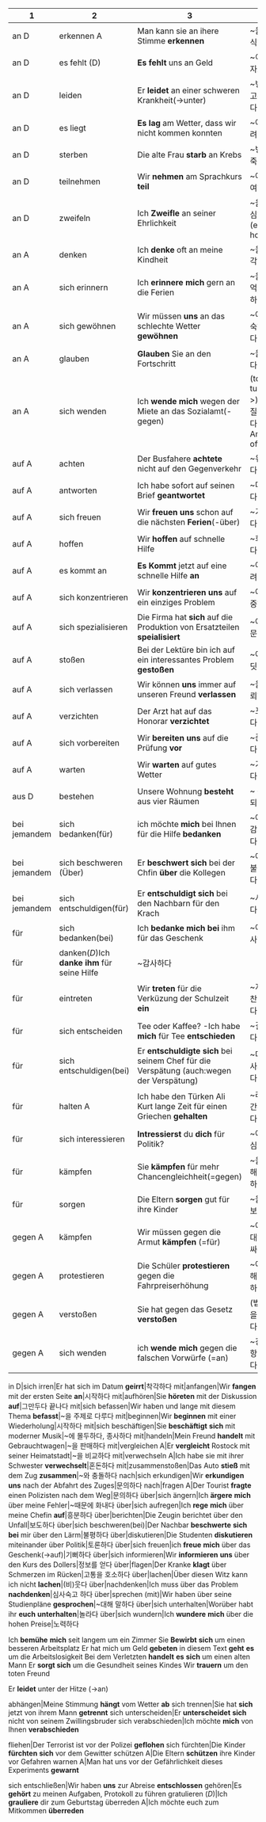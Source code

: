 1|2|3|4
---|---|---|---
an D|erkennen A|Man kann sie an ihere Stimme **erkennen**|~을 인식하다
an D|es fehlt (D)|**Es** **fehlt** uns an Geld|~이 모자르다
an D|leiden|Er **leidet** an einer schweren Krankheit(->unter)|~병으로 고통받다
an D|es liegt|**Es** **lag** am Wetter, dass wir nicht kommen konnten|~에 달려있다
an D|sterben|Die alte Frau **starb** an Krebs|~병으로 죽다
an D|teilnehmen|Wir **nehmen** am Sprachkurs **teil**|~에 참여하다
an D|zweifeln|Ich **Zweifle** an seiner Ehrlichkeit|~을 의심하다(ehrlich honest)
an A|denken|Ich **denke** oft an meine Kindheit|~을 생각하다
an A|sich erinnern|Ich **erinnere** **mich** gern an die Ferien|~을 기억,회상하다
an A|sich gewöhnen|Wir müssen **uns** an das schlechte Wetter **gewöhnen**|~에 익숙해지다
an A|glauben|**Glauben** Sie an den Fortschritt|~을 믿다
an A|sich wenden|Ich **wende** **mich** wegen der Miete an das Sozialamt(-gegen)|(to turn->)~을 질문하다(n. Amt office)
auf A|achten|Der Busfahere **achtete** nicht auf den Gegenverkehr|~유의하다
auf A|antworten|Ich habe sofort auf seinen Brief **geantwortet**|~대답하다
auf A|sich freuen|Wir **freuen** **uns** schon auf die nächsten **Ferien**(-über)|~기뻐하다
auf A|hoffen|Wir **hoffen** auf schnelle Hilfe|~희망하다
auf A|es kommt an|**Es** **Kommt** jetzt auf eine schnelle Hilfe **an**|~에 달려 있다
auf A|sich konzentrieren|Wir **konzentrieren** **uns** auf ein einziges Problem|~에 집중하다
auf A|sich spezialisieren|Die Firma hat **sich** auf die Produktion von Ersatzteilen **speialisiert**|~에 전문이다
auf A|stoßen|Bei der Lektüre bin ich auf ein interessantes Problem **gestoßen**|~에 부딧히다
auf A|sich verlassen|Wir können **uns** immer auf unseren Freund **verlassen**|~을 신뢰하다
auf A|verzichten|Der Arzt hat auf das Honorar **verzichtet**|~포기하다
auf A|sich vorbereiten|Wir **bereiten** **uns** auf die Prüfung **vor**|~준비하다
auf A|warten|Wir **warten** auf gutes Wetter|~기다리다
aus D|bestehen|Unsere Wohnung **besteht** aus vier Räumen|~ 구성되다
bei jemandem|sich bedanken(für)|ich möchte **mich** bei Ihnen für die Hilfe **bedanken**|~에게 감사하다
bei jemandem|sich beschweren (Über)|Er **beschwert** **sich** bei der Chfin **über** die Kollegen|~에게 불평하다
bei jemandem|sich entschuldigen(für)|Er **entschuldigt** **sich** bei den Nachbarn für den Krach|~사과하다
für|sich bedanken(bei)|Ich **bedanke** **mich** **bei** ihm für das Geschenk|~에 감사하다
für|danken(*D*)Ich **danke** **ihm** für seine Hilfe|~감사하다
für|eintreten|Wir **treten** für die Verküzung der Schulzeit **ein**|~지지, 찬성하다
für|sich entscheiden|Tee oder Kaffee? -Ich habe **mich** für Tee **entschieden**|~결정하다
für|sich entschuldigen(bei)|Er **entschuldigte** **sich** bei seinem Chef für die Verspätung (auch:wegen der Verspätung)|~대해 사과하다
für|halten A |Ich habe den Türken Ali Kurt lange Zeit für einen Griechen **gehalten**|~라고 간주하다
für|sich interessieren|**Intressierst** du **dich** für Politik?|~에 관심있다
für|kämpfen|Sie **kämpfen** für mehr Chancengleichheit(=gegen)|~을 위해 투쟁하다
für|sorgen|Die Eltern **sorgen** gut für ihre Kinder|~을 돌보다
gegen A|kämpfen|Wir müssen gegen die Armut **kämpfen** (=für)|~에 반대하며 싸우다
gegen A|protestieren|Die Schüler **protestieren** gegen die Fahrpreiserhöhung|~에 대해 항의하다
gegen A|verstoßen|Sie hat gegen das Gesetz **verstoßen**|(법,규정을)어기다
gegen A|sich wenden|ich **wende** **mich** gegen die falschen Vorwürfe (=an)|~강력히 항의하다

in D|sich irren|Er hat sich im Datum **geirrt**|착각하다
mit|anfangen|Wir **fangen** mit der ersten Seite **an**|시작하다
mit|aufhören|Sie **höreten** mit der Diskussion **auf**|그만두다 끝나다
mit|sich befassen|Wir haben und lange mit diesem Thema **befasst**|~을 주제로 다루다
mit|beginnen|Wir **beginnen** mit einer Wiederholung|시작하다
mit|sich beschäftigen|Sie **beschäftigt** **sich** mit moderner Musik|~에 몰두하다, 종사하다
mit|handeln|Mein Freund **handelt** mit Gebrauchtwagen|~을 판매하다
mit|vergleichen A|Er **vergleicht** Rostock mit seiner Heimatstadt|~을 비교하다
mit|verwechseln A|Ich habe sie mit ihrer Schwester **verwechselt**|혼돈하다
mit|zusammenstoßen|Das Auto **stieß** mit dem Zug **zusammen**|~와 충돌하다
nach|sich erkundigen|Wir **erkundigen** **uns** nach der Abfahrt des Zuges|문의하다
nach|fragen A|Der Tourist **fragte** einen Polizisten nach dem Weg|문의하다
über|sich ängern|Ich **ärgere** **mich** über meine Fehler|~때문에 화내다
über|sich aufregen|Ich **rege** **mich** über meine Chefin **auf**|흥분하다
über|berichten|Die Zeugin berichtet über den Unfall|보도하다
über|sich beschweren(bei)|Der Nachbar **beschwerte** **sich** **bei** mir über den Lärm|불평하다
über|diskutieren|Die Studenten **diskutieren** miteinander über Politik|토론하다
über|sich freuen|ich **freue** **mich** über das Geschenk(->auf)|기뻐하다
über|sich informieren|Wir **informieren** **uns** über den Kurs des Dollers|정보를 얻다
über|flagen|Der Kranke **klagt** über Schmerzen im Rücken|고통을 호소하다
über|lachen|Über diesen Witz kann ich nicht **lachen**|(비)웃다
über|nachdenken|Ich muss über das Problem **nachdenken**|심사숙고 하다
über|sprechen (mit)|Wir haben über seine Studienpläne **gesprochen**|~대해 말하다
über|sich unterhalten|Worüber habt ihr **euch** **unterhalten**|놀라다
über|sich wundern|Ich **wundere** **mich** über die hohen Preise|노력하다

Ich **bemühe** **mich** seit langem um ein Zimmer
Sie **Bewirbt** **sich** um einen besseren Arbeitsplatz
Er hat mich um Geld **gebeten**
in diesem Text **geht** **es** um die Arbeitslosigkeit
Bei dem Verletzten **handelt** **es** **sich** um einen alten Mann
Er **sorgt sich** um die Gesundheit seines Kindes
Wir **trauern** um den toten Freund

Er **leidet** unter der Hitze (->an)

abhängen|Meine Stimmung **hängt** vom Wetter **ab**
sich trennen|Sie hat **sich** jetzt von ihrem Mann **getrennt**
sich unterscheiden|Er **unterscheidet** **sich** nicht von seinem Zwillingsbruder
sich verabschieden|Ich möchte **mich** von Ihnen **verabschieden**

fliehen|Der Terrorist ist vor der Polizei **geflohen**
sich fürchten|Die Kinder **fürchten** **sich** vor dem Gewitter
schützen A|Die Eltern **schützen** ihre Kinder vor Gefahren
warnen A|Man hat uns vor der Gefährlichkeit dieses Experiments **gewarnt**

sich entschließen|Wir haben **uns** zur Abreise **entschlossen**
gehören|Es **gehört** zu meinen Aufgaben, Protokoll zu führen
gratulieren (*D*)|Ich **grauliere** dir zum Geburtstag
überreden A|Ich möchte euch zum Mitkommen **überreden**

